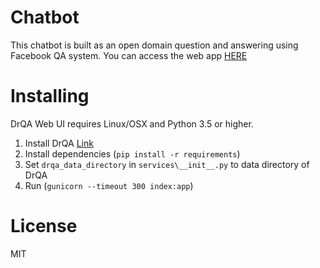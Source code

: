 # Chatbot
This chatbot is built as an open domain question and answering using Facebook QA system. You can access the web app [HERE](https://askurimmendpoint.ml)


# Installing
DrQA Web UI requires Linux/OSX and Python 3.5 or higher. 

1. Install DrQA [Link](https://github.com/facebookresearch/DrQA)
2. Install dependencies (`pip install -r requirements`)
3. Set `drqa_data_directory` in `services\__init__.py` to data directory of DrQA
4. Run (`gunicorn --timeout 300 index:app`)

# License
MIT